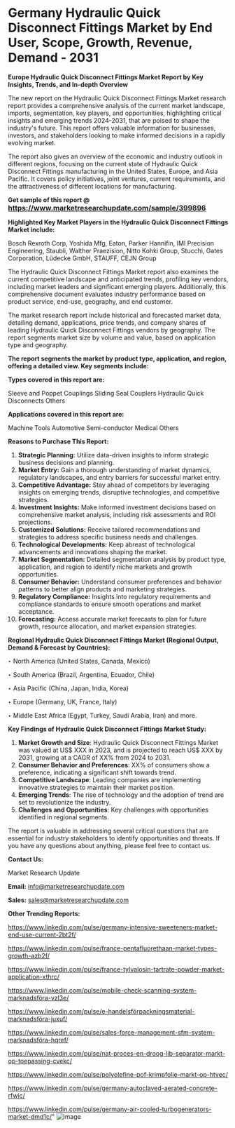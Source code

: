 # Germany Hydraulic Quick Disconnect Fittings Market by End User, Scope, Growth, Revenue, Demand - 2031

<strong>Europe Hydraulic Quick Disconnect Fittings Market Report by Key Insights, Trends, and In-depth Overview</strong>

The new report on the Hydraulic Quick Disconnect Fittings Market research report provides a comprehensive analysis of the current market landscape, imports, segmentation, key players, and opportunities, highlighting critical insights and emerging trends 2024-2031,</strong> that are poised to shape the industry's future. This report offers valuable information for businesses, investors, and stakeholders looking to make informed decisions in a rapidly evolving market.

The report also gives an overview of the economic and industry outlook in different regions, focusing on the current state of Hydraulic Quick Disconnect Fittings manufacturing in the United States, Europe, and Asia Pacific. It covers policy initiatives, joint ventures, current requirements, and the attractiveness of different locations for manufacturing.

<strong>Get sample of this report @ <a href=https://www.marketresearchupdate.com/sample/399896><font size=3 color=#0000ff>https://www.marketresearchupdate.com/sample/399896</font></a></strong>

<strong>Highlighted Key Market Players in the Hydraulic Quick Disconnect Fittings Market include:</strong>

Bosch Rexroth Corp, Yoshida Mfg, Eaton, Parker Hannifin, IMI Precision Engineering, Staubli, Walther Praezision, Nitto Kohki Group, Stucchi, Gates Corporation, Lüdecke GmbH, STAUFF, CEJN Group

The Hydraulic Quick Disconnect Fittings Market report also examines the current competitive landscape and anticipated trends, profiling key vendors, including market leaders and significant emerging players. Additionally, this comprehensive document evaluates industry performance based on product service, end-use, geography, and end customer.

The market research report include historical and forecasted market data, detailing demand, applications, price trends, and company shares of leading Hydraulic Quick Disconnect Fittings vendors by geography. The report segments market size by volume and value, based on application type and geography.

<strong>The report segments the market by product type, application, and region, offering a detailed view. Key segments include:</strong>

<strong>Types covered in this report are:</strong>

Sleeve and Poppet Couplings
Sliding Seal Couplers
Hydraulic Quick Disconnects
Others

<strong>Applications covered in this report are:</strong>

Machine Tools
Automotive
Semi-conductor
Medical
Others

<strong>Reasons to Purchase This Report:</strong>
<ol>
  <li><strong>Strategic Planning:</strong> Utilize data-driven insights to inform strategic business decisions and planning.</li>
  <li><strong>Market Entry:</strong> Gain a thorough understanding of market dynamics, regulatory landscapes, and entry barriers for successful market entry.</li>
  <li><strong>Competitive Advantage:</strong> Stay ahead of competitors by leveraging insights on emerging trends, disruptive technologies, and competitive strategies.</li>
  <li><strong>Investment Insights:</strong> Make informed investment decisions based on comprehensive market analysis, including risk assessments and ROI projections.</li>
  <li><strong>Customized Solutions:</strong> Receive tailored recommendations and strategies to address specific business needs and challenges.</li>
  <li><strong>Technological Developments:</strong> Keep abreast of technological advancements and innovations shaping the market.</li>
  <li><strong>Market Segmentation:</strong> Detailed segmentation analysis by product type, application, and region to identify niche markets and growth opportunities.</li>
  <li><strong>Consumer Behavior:</strong> Understand consumer preferences and behavior patterns to better align products and marketing strategies.</li>
  <li><strong>Regulatory Compliance:</strong> Insights into regulatory requirements and compliance standards to ensure smooth operations and market acceptance.</li>
  <li><strong>Forecasting:</strong> Access accurate market forecasts to plan for future growth, resource allocation, and market expansion strategies.</li>
</ol>

<strong>Regional Hydraulic Quick Disconnect Fittings Market (Regional Output, Demand &amp; Forecast by Countries):</strong>

‣ North America (United States, Canada, Mexico)

‣ South America (Brazil, Argentina, Ecuador, Chile)

‣ Asia Pacific (China, Japan, India, Korea)

‣ Europe (Germany, UK, France, Italy)

‣ Middle East Africa (Egypt, Turkey, Saudi Arabia, Iran) and more.

<strong>Key Findings of Hydraulic Quick Disconnect Fittings Market Study:</strong>
<ol>
  <li><strong>Market Growth and Size</strong>: Hydraulic Quick Disconnect Fittings Market was valued at US$ XXX in 2023, and is projected to reach US$ XXX by 2031, growing at a CAGR of XX% from 2024 to 2031.</li>
  <li><strong>Consumer Behavior and Preferences</strong>: XX% of consumers show a preference, indicating a significant shift towards trend.</li>
  <li><strong>Competitive Landscape</strong>: Leading companies are implementing innovative strategies to maintain their market position.</li>
  <li><strong>Emerging Trends</strong>: The rise of technology and the adoption of trend are set to revolutionize the industry.</li>
  <li><strong>Challenges and Opportunities</strong>: Key challenges with opportunities identified in regional segments.</li>
</ol>

The report is valuable in addressing several critical questions that are essential for industry stakeholders to identify opportunities and threats. If you have any questions about anything, please feel free to contact us.

<strong>Contact Us:</strong>

Market Research Update

<strong>Email:</strong> info@marketresearchupdate.com

<strong>Sales:</strong> sales@marketresearchupdate.com

<strong>Other Trending Reports:</strong>

<a href=https://www.linkedin.com/pulse/germany-intensive-sweeteners-market-end-use-current-2bt2f/>https://www.linkedin.com/pulse/germany-intensive-sweeteners-market-end-use-current-2bt2f/</a>

<a href=https://www.linkedin.com/pulse/france-pentafluorethaan-market-types-growth-azb2f/>https://www.linkedin.com/pulse/france-pentafluorethaan-market-types-growth-azb2f/</a>

<a href=https://www.linkedin.com/pulse/france-tylvalosin-tartrate-powder-market-application-xthrc/>https://www.linkedin.com/pulse/france-tylvalosin-tartrate-powder-market-application-xthrc/</a>

<a href=https://www.linkedin.com/pulse/mobile-check-scanning-system-marknadsföra-vzl3e/>https://www.linkedin.com/pulse/mobile-check-scanning-system-marknadsföra-vzl3e/</a>

<a href=https://www.linkedin.com/pulse/e-handelsförpackningsmaterial-marknadsföra-juxuf/>https://www.linkedin.com/pulse/e-handelsförpackningsmaterial-marknadsföra-juxuf/</a>

<a href=https://www.linkedin.com/pulse/sales-force-management-sfm-system-marknadsföra-hqref/>https://www.linkedin.com/pulse/sales-force-management-sfm-system-marknadsföra-hqref/</a>

<a href=https://www.linkedin.com/pulse/nat-proces-en-droog-lib-separator-markt-op-toepassing-cvekc/>https://www.linkedin.com/pulse/nat-proces-en-droog-lib-separator-markt-op-toepassing-cvekc/</a>

<a href=https://www.linkedin.com/pulse/polyolefine-pof-krimpfolie-markt-op-htvec/>https://www.linkedin.com/pulse/polyolefine-pof-krimpfolie-markt-op-htvec/</a>

<a href=https://www.linkedin.com/pulse/germany-autoclaved-aerated-concrete-rfwic/>https://www.linkedin.com/pulse/germany-autoclaved-aerated-concrete-rfwic/</a>

<a href=https://www.linkedin.com/pulse/germany-air-cooled-turbogenerators-market-dmd1c/>https://www.linkedin.com/pulse/germany-air-cooled-turbogenerators-market-dmd1c/</a>"
![image](https://github.com/user-attachments/assets/94671560-19a7-45a8-adb2-77aee8377b05)
